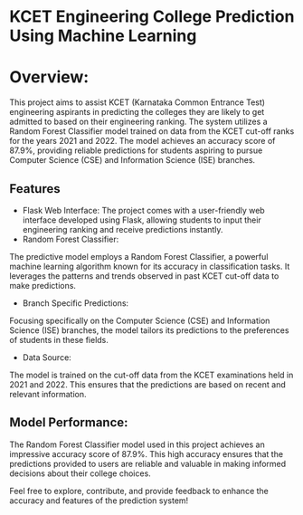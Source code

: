 
# KCET Engineering College Prediction Using Machine Learning

# Overview:
This project aims to assist KCET (Karnataka Common Entrance Test) engineering aspirants in predicting the colleges they are likely to get admitted to based on their engineering ranking. The system utilizes a Random Forest Classifier model trained on data from the KCET cut-off ranks for the years 2021 and 2022. The model achieves an accuracy score of 87.9%, providing reliable predictions for students aspiring to pursue Computer Science (CSE) and Information Science (ISE) branches.



## Features

- Flask Web Interface:
The project comes with a user-friendly web interface developed using Flask, allowing students to input their engineering ranking and receive predictions instantly.
- Random Forest Classifier:

The predictive model employs a Random Forest Classifier, a powerful machine learning algorithm known for its accuracy in classification tasks. It leverages the patterns and trends observed in past KCET cut-off data to make predictions.
- Branch Specific Predictions:

Focusing specifically on the Computer Science (CSE) and Information Science (ISE) branches, the model tailors its predictions to the preferences of students in these fields.
- Data Source:

The model is trained on the cut-off data from the KCET examinations held in 2021 and 2022. This ensures that the predictions are based on recent and relevant information.


## Model Performance:

The Random Forest Classifier model used in this project achieves an impressive accuracy score of 87.9%. This high accuracy ensures that the predictions provided to users are reliable and valuable in making informed decisions about their college choices.

Feel free to explore, contribute, and provide feedback to enhance the accuracy and features of the prediction system!

